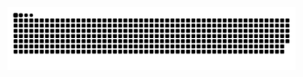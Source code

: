 <picture>
  <source media="(prefers-color-scheme: dark)" srcset="https://raw.githubusercontent.com/ahaostudy/ahaostudy/output/github-contribution-grid-snake-dark.svg">
  <source media="(prefers-color-scheme: light)" srcset="https://raw.githubusercontent.com/ahaostudy/ahaostudy/output/github-contribution-grid-snake.svg">
  <img alt="github contribution grid snake animation" src="https://raw.githubusercontent.com/ahaostudy/ahaostudy/output/github-contribution-grid-snake.svg">
</picture>